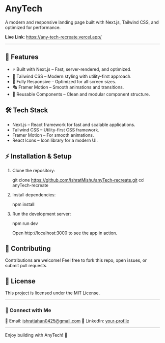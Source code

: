 # AnyTech

A modern and responsive landing page built with Next.js, Tailwind CSS, and optimized for performance.

**Live Link**: https://any-tech-recreate.vercel.app/

---


## 🚀 Features

- ⚡ Built with Next.js – Fast, server-rendered, and optimized.
- 🎨 Tailwind CSS – Modern styling with utility-first approach.
- 📱 Fully Responsive – Optimized for all screen sizes.
- 🎭 Framer Motion – Smooth animations and transitions.
- 📜 Reusable Components – Clean and modular component structure.

## 🛠 Tech Stack

- Next.js – React framework for fast and scalable applications.
- Tailwind CSS – Utility-first CSS framework.
- Framer Motion – For smooth animations.
- React Icons – Icon library for a modern UI.


## ⚡ Installation & Setup

1. Clone the repository:

   git clone https://github.com/IshratMishu/anyTech-recreate.git
   cd anyTech-recreate

2. Install dependencies:

   npm install 

3. Run the development server:

   npm run dev 

   Open http://localhost:3000 to see the app in action.



## 🤝 Contributing

Contributions are welcome! Feel free to fork this repo, open issues, or submit pull requests.

## 📄 License

This project is licensed under the MIT License.

---

### 🔗 Connect with Me
📧 Email: ishratjahan0425@gmail.com
💼 LinkedIn: [your-profile](https://www.linkedin.com/in/ishratmishu/)  

---

Enjoy building with AnyTech! 🚀
